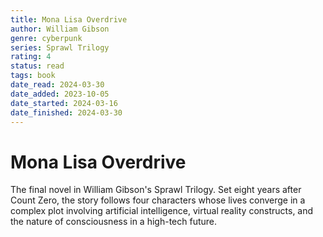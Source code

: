 ```yaml
---
title: Mona Lisa Overdrive
author: William Gibson
genre: cyberpunk
series: Sprawl Trilogy
rating: 4
status: read
tags: book
date_read: 2024-03-30
date_added: 2023-10-05
date_started: 2024-03-16
date_finished: 2024-03-30
---
```


# Mona Lisa Overdrive

The final novel in William Gibson's Sprawl Trilogy. Set eight years after Count Zero, the story follows four characters whose lives converge in a complex plot involving artificial intelligence, virtual reality constructs, and the nature of consciousness in a high-tech future.

